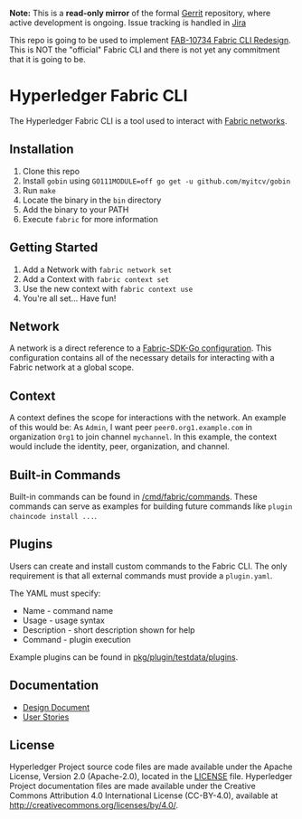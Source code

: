 [//]: # (SPDX-License-Identifier: CC-BY-4.0)

**Note:** This is a **read-only mirror** of the formal [Gerrit](https://gerrit.hyperledger.org/r/#/admin/projects/fabric-cli) repository,
where active development is ongoing. Issue tracking is handled in [Jira](https://jira.hyperledger.org/secure/Dashboard.jspa?selectPageId=10104)

This repo is going to be used to implement [FAB-10734 Fabric CLI Redesign](https://jira.hyperledger.org/browse/FAB-10734). This is NOT the "official" Fabric CLI and there is not yet any commitment that it is going to be.

# Hyperledger Fabric CLI

The Hyperledger Fabric CLI is a tool used to interact with [Fabric networks](https://hyperledger-fabric.readthedocs.io/en/latest/).  

## Installation

1. Clone this repo
2. Install `gobin` using `GO111MODULE=off go get -u github.com/myitcv/gobin`
3. Run `make`
4. Locate the binary in the `bin` directory
5. Add the binary to your PATH
6. Execute `fabric` for more information

## Getting Started

1. Add a Network with `fabric network set`
2. Add a Context with  `fabric context set`
3. Use the new context with `fabric context use`
4. You're all set... Have fun!

## Network

A network is a direct reference to a [Fabric-SDK-Go configuration](https://github.com/hyperledger/fabric-sdk-go/blob/master/pkg/core/config/testdata/config_test.yaml).  This configuration contains all of the necessary details for interacting with a Fabric network at a global scope.

## Context

A context defines the scope for interactions with the network.  An example of this would be: As `Admin`, I want peer `peer0.org1.example.com` in organization `Org1` to join channel `mychannel`.  In this example, the context would include the identity, peer, organization, and channel.

## Built-in Commands

Built-in commands can be found in [/cmd/fabric/commands](/cmd/fabric/commands).  These commands can serve as examples for building future commands like `plugin chaincode install ...`.

## Plugins

Users can create and install custom commands to the Fabric CLI.  The only requirement is that all external commands must provide a `plugin.yaml`.

The YAML must specify:
* Name - command name
* Usage - usage syntax
* Description - short description shown for help
* Command - plugin execution

Example plugins can be found in [pkg/plugin/testdata/plugins](pkg/plugin/testdata/plugins).

## Documentation
* [Design Document](https://docs.google.com/document/d/1zIQrS4TRgQEx1z9-wwtO8tYOGRyWdUoTdfk49GFx1wY/edit?usp=sharing)
* [User Stories](https://docs.google.com/document/d/1dxOeM85PgrMNQUJMxB2kwhDthyWnzDxdPvjlwk7x4-w/edit?usp=sharing)

## License <a name="license"></a>

Hyperledger Project source code files are made available under the Apache
License, Version 2.0 (Apache-2.0), located in the [LICENSE](LICENSE) file.
Hyperledger Project documentation files are made available under the Creative
Commons Attribution 4.0 International License (CC-BY-4.0), available at http://creativecommons.org/licenses/by/4.0/.